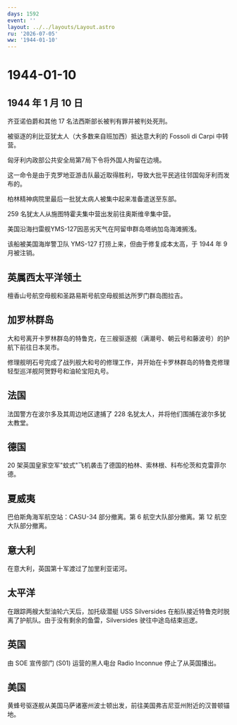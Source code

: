 ```yaml
---
days: 1592
event: ''
layout: ../../layouts/Layout.astro
ru: '2026-07-05'
ww: '1944-01-10'
---
```


# 1944-01-10

## 1944 年 1 月 10 日

齐亚诺伯爵和其他 17 名法西斯部长被判有罪并被判处死刑。

被驱逐的利比亚犹太人（大多数来自班加西）抵达意大利的 Fossoli di Carpi
中转营。

匈牙利内政部公共安全局第7局下令将外国人拘留在边境。

这一命令是由于克罗地亚游击队最近取得胜利，导致大批平民逃往邻国匈牙利而发布的。

柏林精神病院里最后一批犹太病人被集中起来准备遣送至东部。

259 名犹太人从施图特霍夫集中营出发前往奥斯维辛集中营。

美国沿海扫雷舰YMS-127因恶劣天气在阿留申群岛塔纳加岛海滩搁浅。

该船被美国海岸警卫队 YMS-127 打捞上来，但由于修复成本太高，于 1944 年 9
月被注销。

## 英属西太平洋领土

檀香山号航空母舰和圣路易斯号航空母舰抵达所罗门群岛图拉吉。

## 加罗林群岛

大和号离开卡罗林群岛的特鲁克，在三艘驱逐舰（满潮号、朝云号和藤波号）的护航下前往日本吴市。

修理舰明石号完成了战列舰大和号的修理工作，并开始在卡罗林群岛的特鲁克修理轻型巡洋舰阿贺野号和油轮宝阳丸号。

## 法国

法国警方在波尔多及其周边地区逮捕了 228
名犹太人，并将他们围捕在波尔多犹太教堂。

## 德国

20
架英国皇家空军"蚊式"飞机袭击了德国的柏林、索林根、科布伦茨和克雷菲尔德。

## 夏威夷

巴伯斯角海军航空站：CASU-34 部分撤离。第 6 航空大队部分撤离。第 12
航空大队部分撤离。

## 意大利

在意大利，英国第十军渡过了加里利亚诺河。

## 太平洋

在跟踪两艘大型油轮六天后，加托级潜艇 USS Silversides
在船队接近特鲁克时脱离了护航队。由于没有剩余的鱼雷，Silversides
驶往中途岛结束巡逻。

## 英国

由 SOE 宣传部门 (S01) 运营的黑人电台 Radio Inconnue 停止了从英国播出。

## 美国

黄蜂号驱逐舰从美国马萨诸塞州波士顿出发，前往美国弗吉尼亚州附近的汉普顿锚地。